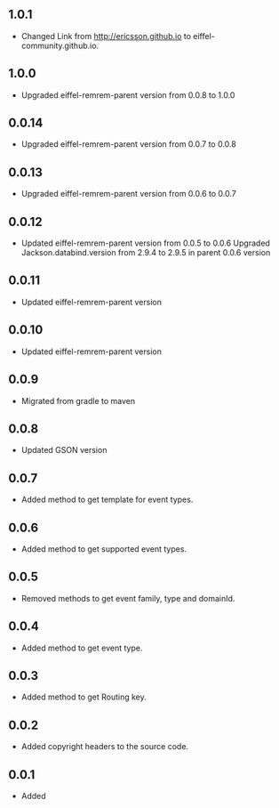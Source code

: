 ## 1.0.1
- Changed Link from http://ericsson.github.io to eiffel-community.github.io.

## 1.0.0
- Upgraded eiffel-remrem-parent version from 0.0.8 to 1.0.0

## 0.0.14
- Upgraded eiffel-remrem-parent version from 0.0.7 to 0.0.8

## 0.0.13
- Upgraded eiffel-remrem-parent version from 0.0.6 to 0.0.7

## 0.0.12
- Updated eiffel-remrem-parent version from 0.0.5 to 0.0.6
  Upgraded Jackson.databind.version from 2.9.4 to 2.9.5 in parent 0.0.6 version

## 0.0.11
- Updated eiffel-remrem-parent version

## 0.0.10
- Updated eiffel-remrem-parent version

## 0.0.9
- Migrated from gradle to maven

## 0.0.8
- Updated GSON version

## 0.0.7
- Added method to get template for event types.

## 0.0.6
- Added method to get supported event types.

## 0.0.5
- Removed methods to get event family, type and domainId.

## 0.0.4
- Added method to get event type.

## 0.0.3
- Added method to get Routing key.

## 0.0.2
- Added copyright headers to the source code.

## 0.0.1
- Added